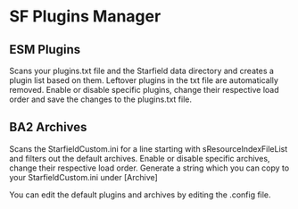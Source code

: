 # SF Plugins Manager
## ESM Plugins

Scans your plugins.txt file and the Starfield data directory and creates a plugin list based on them.
Leftover plugins in the txt file are automatically removed.
Enable or disable specific plugins, change their respective load order and save the changes to the plugins.txt file.

## BA2 Archives

Scans the StarfieldCustom.ini for a line starting with ﻿sResourceIndexFileList 
and filters out the default archives.
﻿Enable or disable specific archives, change their respective load order.
Generate a string which you can copy to your StarfieldCustom.ini under [Archive]

You can edit the default plugins and archives by editing the .config file.
